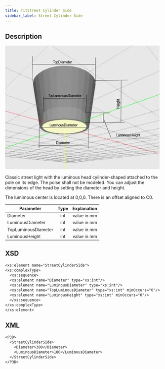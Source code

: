 ```yaml
---
title: TitStreet Cylinder Side
sidebar_label: Street Cylinder Side
---
```


## Description

![Street Cylinder Side](/img/docs/geometry/parametric/street-cylinder-side.webp)

Classic street light with the luminous head cylinder-shaped attached to the pole on its edge. The polse shall not be modeled.
You can adjust the dimensions of the head by setting the diameter and height.

The lumimous center is located at 0,0,0.
There is an offset aligned to C0.

| Parameter           | Type | Explanation |
| ------------------- | :--: | :---------: |
| Diameter            | int  | value in mm |
| LuminousDiameter    | int  | value in mm |
| TopLuminousDiameter | int  | value in mm |
| LuminousHeight      | int  | value in mm |

## XSD

    <xs:element name="StreetCylinderSide">
    <xs:complexType>
      <xs:sequence>
      <xs:element name="Diameter" type="xs:int"/>
      <xs:element name="LuminousDiameter" type="xs:int"/>
      <xs:element name="TopLuminousDiameter" type="xs:int" minOccurs="0"/>
      <xs:element name="LuminousHeight" type="xs:int" minOccurs="0"/>
      </xs:sequence>
    </xs:complexType>
    </xs:element>

## XML

    <P3D>
      <StreetCylinderSide>
        <Diameter>300</Diameter>
        <LuminousDiameter>180</LuminousDiameter>
      </StreetCylinderSide>
    </P3D>
